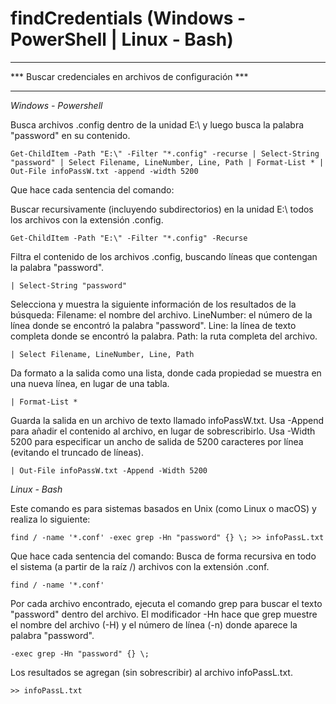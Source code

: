 # findCredentials (Windows - PowerShell | Linux - Bash)

********************************************************
*** Buscar credenciales en archivos de configuración ***
********************************************************

*Windows - Powershell*

Busca archivos .config dentro de la unidad E:\ y luego busca la palabra "password" en su contenido.
  
    Get-ChildItem -Path "E:\" -Filter "*.config" -recurse | Select-String "password" | Select Filename, LineNumber, Line, Path | Format-List * | Out-File infoPassW.txt -append -width 5200

Que hace cada sentencia del comando:

  Buscar recursivamente (incluyendo subdirectorios) en la unidad E:\ todos los archivos con la extensión .config.
  
    Get-ChildItem -Path "E:\" -Filter "*.config" -Recurse

  Filtra el contenido de los archivos .config, buscando líneas que contengan la palabra "password".
  
    | Select-String "password"

  Selecciona y muestra la siguiente información de los resultados de la búsqueda:
  Filename: el nombre del archivo.
  LineNumber: el número de la línea donde se encontró la palabra "password".
  Line: la línea de texto completa donde se encontró la palabra.
  Path: la ruta completa del archivo.
  
    | Select Filename, LineNumber, Line, Path

  Da formato a la salida como una lista, donde cada propiedad se muestra en una nueva línea, en lugar de una tabla.
  
    | Format-List *

  Guarda la salida en un archivo de texto llamado infoPassW.txt.
  Usa -Append para añadir el contenido al archivo, en lugar de sobrescribirlo.
  Usa -Width 5200 para especificar un ancho de salida de 5200 caracteres por línea (evitando el truncado de líneas).
  
    | Out-File infoPassW.txt -Append -Width 5200



*Linux - Bash*

Este comando es para sistemas basados en Unix (como Linux o macOS) y realiza lo siguiente:

    find / -name '*.conf' -exec grep -Hn "password" {} \; >> infoPassL.txt

Que hace cada sentencia del comando:
  Busca de forma recursiva en todo el sistema (a partir de la raíz /) archivos con la extensión .conf.
  
    find / -name '*.conf'

  Por cada archivo encontrado, ejecuta el comando grep para buscar el texto "password" dentro del archivo. El modificador -Hn hace que grep muestre el nombre del archivo (-H) y el número de línea (-n) donde aparece la palabra "password".
  
    -exec grep -Hn "password" {} \;

  Los resultados se agregan (sin sobrescribir) al archivo infoPassL.txt.
  
    >> infoPassL.txt
